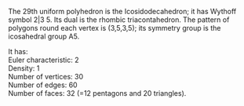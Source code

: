 The 29th uniform polyhedron is the Icosidodecahedron; it has Wythoff
symbol 2|3 5. Its dual is the rhombic triacontahedron. The pattern of
polygons round each vertex is (3,5,3,5); its symmetry group is the
icosahedral group A5.

It has:\
 Euler characteristic: 2\
 Density: 1\
 Number of vertices: 30\
 Number of edges: 60\
 Number of faces: 32 (=12 pentagons and 20 triangles).
